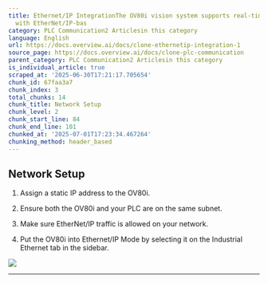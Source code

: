 ```yaml
---
title: Ethernet/IP IntegrationThe OV80i vision system supports real-time communication
  with EtherNet/IP-bas
category: PLC Communication2 Articlesin this category
language: English
url: https://docs.overview.ai/docs/clone-ethernetip-integration-1
source_page: https://docs.overview.ai/docs/clone-plc-communication
parent_category: PLC Communication2 Articlesin this category
is_individual_article: true
scraped_at: '2025-06-30T17:21:17.705654'
chunk_id: 67faa3a7
chunk_index: 3
total_chunks: 14
chunk_title: Network Setup
chunk_level: 2
chunk_start_line: 84
chunk_end_line: 101
chunked_at: '2025-07-01T17:23:34.467264'
chunking_method: header_based
---
```


## **Network Setup**

  1. Assign a static IP address to the OV80i.

  2. Ensure both the OV80i and your PLC are on the same subnet.

  3. Make sure EtherNet/IP traffic is allowed on your network.

  4. Put the OV80i into Ethernet/IP Mode by selecting it on the Industrial Ethernet tab in the sidebar.

![](https://cdn.document360.io/863daf20-40fe-49e9-9c91-e3c6cfba55d1/Images/Documentation/image\(232\).png)




* * *
